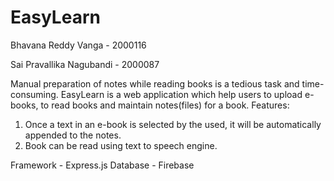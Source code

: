 # EasyLearn

Bhavana Reddy Vanga - 2000116

Sai Pravallika Nagubandi - 2000087

Manual preparation of notes while reading books is a tedious task and time-consuming.
EasyLearn is a web application which help users to upload e-books, to read books and maintain notes(files) for a book.
Features:
 1. Once a text in an e-book is selected by the used, it will be automatically appended to the notes.
 2. Book can be read using text to speech engine.
 

Framework - Express.js
Database - Firebase